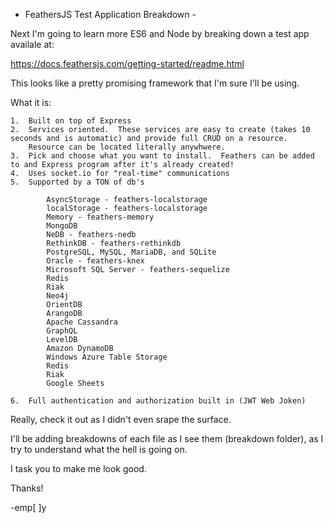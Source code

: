 - FeathersJS Test Application Breakdown -

Next I'm going to learn more ES6 and Node by breaking down a test app availale at:

https://docs.feathersjs.com/getting-started/readme.html

This looks like a pretty promising framework that I'm sure I'll be using.

What it is:

	1.  Built on top of Express
	2.  Services oriented.  These services are easy to create (takes 10 seconds and is automatic) and provide full CRUD on a resource. 
	    Resource can be located literally anywhwere.
	3.  Pick and choose what you want to install.  Feathers can be added to and Express program after it's already created!
	4.  Uses socket.io for "real-time" communications
	5.  Supported by a TON of db's

			AsyncStorage - feathers-localstorage
			localStorage - feathers-localstorage
			Memory - feathers-memory
			MongoDB
			NeDB - feathers-nedb
			RethinkDB - feathers-rethinkdb
			PostgreSQL, MySQL, MariaDB, and SQLite
			Oracle - feathers-knex
			Microsoft SQL Server - feathers-sequelize
			Redis
			Riak
			Neo4j
			OrientDB
			ArangoDB
			Apache Cassandra
			GraphQL
			LevelDB
			Amazon DynamoDB
			Windows Azure Table Storage
			Redis
			Riak
			Google Sheets

	6.  Full authentication and authorization built in (JWT Web Joken)

Really, check it out as I didn't even srape the surface.

I'll be adding breakdowns of each file as I see them (breakdown folder), as I try to understand what the hell is going on.

I task you to make me look good.

Thanks!

-emp[ ]y

 
